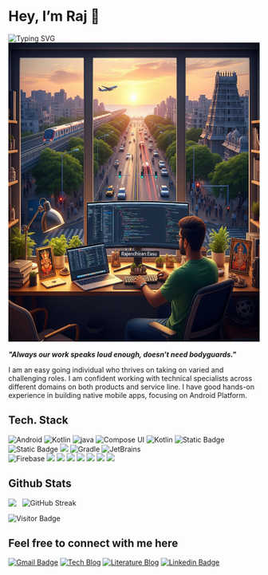 <h1> Hey, I’m Raj 👋 </h1>

<img src="https://readme-typing-svg.demolab.com?font=Fira+Code&duration=2500&pause=200&color=158C1EFF&vCenter=true&random=false&width=600&lines=Welcome+to+Raj's+Github;Mobile+App+Developer+-+Android+;13%2B+Yrs+-+Hands+on+Exp.;Exp.+on+6%2B+Products+%26+20%2B+Native+Mobile+Apps" alt="Typing SVG" />

<img src="profile_pic.jpeg" width="600" height = "600" /> 

<b><i>"Always our work speaks loud enough, doesn't need bodyguards."</i></b>

I am an easy going individual who thrives on taking on varied and challenging roles. I am confident working with
technical specialists across different domains on both products and service line. I have good hands-on experience in
building native mobile apps, focusing on Android Platform.  

## Tech. Stack
<p align="left">
  <img src="https://img.shields.io/badge/Android-3DDC84.svg?style=flat-square&logo=Android&logoColor=white" alt="Android">
  <img src="https://img.shields.io/badge/Kotlin-7F52FF.svg?style=flat-square&logo=Kotlin&logoColor=white" alt="Kotlin">
  <img src="https://img.shields.io/badge/java-%23ED8B00.svg?style=flat-square&logo=openjdk&logoColor=white" alt="java">
  <img src="https://img.shields.io/badge/Jetpack Compose UI-3DDC84.svg?style=flat-square&logo=jetpackcompose&logoColor=white" alt="Compose UI">
  <img src="https://img.shields.io/badge/KMM-7F52FF.svg?style=flat-square&logo=Kotlin&logoColor=white" alt="Kotlin">
  <img alt="Static Badge" src="https://img.shields.io/badge/jUnit-blue?style=flat-square&logo=junit5&logoColor=white">
  <img alt="Static Badge" src="https://img.shields.io/badge/Espresso-brown?style=flat-square&logo=coffeescript&logoColor=white">
  <img src="https://img.shields.io/badge/iOS-blue?style=flat-square&logoColor=white">
  <img src="https://img.shields.io/badge/Gradle-02303A.svg?style=flat-square&logo=Gradle&logoColor=white" alt="Gradle">
 <img src="https://img.shields.io/badge/JetBrains-000000.svg?style=flat-square&logo=JetBrains&logoColor=white" alt="JetBrains">
	<br>
  <img src="https://img.shields.io/badge/Firebase-FFCA28.svg?style=flat-square&logo=Firebase&logoColor=black" alt="Firebase">
	<img src="https://img.shields.io/badge/-Git-black?style=flat-square&logo=git" />
  <img src="https://img.shields.io/badge/-GitHub-181717?style=flat-square&logo=github" />
  <img src="https://img.shields.io/badge/-GitLab-FCA121?style=flat-square&logo=gitlab" />
  <img src="https://img.shields.io/badge/-BitBucket-darkblue?style=flat-square&logo=bitbucket" />
  <img src="https://img.shields.io/badge/jira-darkblue?style=flat-square&logo=jira&logoColor=white">
  <img src="https://img.shields.io/badge/Jenkins-red?style=flat-square&logo=jenkins&logoColor=white">
  <img src="https://img.shields.io/badge/fastlane-purple?style=flat-square&logo=fastlane&logoColor=white">
</p>

## Github Stats
<p style="display: flex; justify-contect: space-between;">
<img src="https://github-contribution-stats.vercel.app/api/?username=rajedev" />
&nbsp;&nbsp;&nbsp;
<img align="top" src="https://streak-stats.demolab.com?user=rajedev&mode=weekly&currStreakLabel=EB5454&fire=EB5454&ring=EB5454&currStreakNum=EB5454&sideNums=13A420&sideLabels=13A420" alt="GitHub Streak" />
</p>

![Visitor Badge](https://visitor-badge.laobi.icu/badge?page_id=rajedev)

## Feel free to connect with me here
[![Gmail Badge](https://img.shields.io/badge/-rajendhiran.mca@gmail.com-c14438?style=flat-square&logo=Gmail&logoColor=white&link=mailto:rajendhiran.mca@gmail.com)](mailto:rajendhiran.mca@gmail.com)
[![Tech Blog](https://img.shields.io/badge/-www.rajendhiraneasu.in-darkgreen?style=flat-square&logo=readme&logoColor=white&link=http://www.rajendhiraneasu.in/)](http://www.rajendhiraneasu.in/)
[![Literature Blog](https://img.shields.io/badge/-www.chandrawriteups.in-darkgreen?style=flat-square&logo=Blogger&logoColor=white&link=http://www.chandrawriteups.in/)](http://www.chandrawriteups.in/)
[![Linkedin Badge](https://img.shields.io/badge/-rajendhiraneasu-blue?style=flat-square&logo=Linkedin&logoColor=white&link=https://www.linkedin.com/in/rajendhiraneasu/)](https://www.linkedin.com/in/rajendhiraneasu/)

